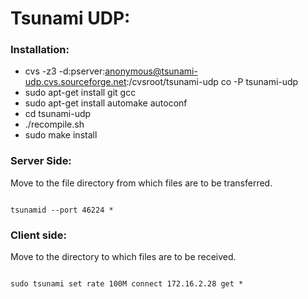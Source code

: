 # Tsunami UDP:

### Installation:

* cvs -z3 -d:pserver:anonymous@tsunami-udp.cvs.sourceforge.net:/cvsroot/tsunami-udp co -P tsunami-udp
* sudo apt-get install git gcc
* sudo apt-get install automake autoconf
* cd tsunami-udp
* ./recompile.sh
* sudo make install

### Server Side:
Move to the file directory from which files are to be transferred.
<pre><code>
tsunamid --port 46224 *
</pre></code>

### Client side:
Move to the directory to which files are to be received.
<pre><code>
sudo tsunami set rate 100M connect 172.16.2.28 get *
</pre></code>
